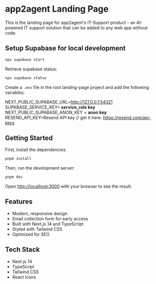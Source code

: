 # app2agent Landing Page

This is the landing page for app2agent's IT-Support product - an AI-powered IT support solution that can be added to any web app without code.

## Setup Supabase for local development

```bash
npx supabase start
```

Retrieve supabase status:

```bash
npx supabase status
```

Create a `.env` file in the root landing-page project and add the following variables:

NEXT_PUBLIC_SUPABASE_URL=http://127.0.0.1:54321
SUPABASE_SERVICE_KEY= __service_role key__
NEXT_PUBLIC_SUPABASE_ANON_KEY = __anon key__
RESEND_API_KEY=Resend API key // get it here: https://resend.com/api-keys

## Getting Started

First, install the dependencies:

```bash
pnpm install
```

Then, run the development server:

```bash
pnpm dev
```

Open [http://localhost:3000](http://localhost:3000) with your browser to see the result.

## Features

- Modern, responsive design
- Email collection form for early access
- Built with Next.js 14 and TypeScript
- Styled with Tailwind CSS
- Optimized for SEO

## Tech Stack

- Next.js 14
- TypeScript
- Tailwind CSS
- React Icons
